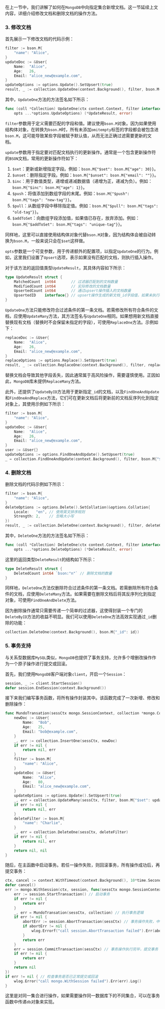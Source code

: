 在上一节中，我们讲解了如何在`MongoDB`中向指定集合新增文档。这一节延续上文内容，详细介绍修改文档和删除文档的操作方法。

### 3. 修改文档

首先展示一下修改文档的代码示例：

```go
filter := bson.M{
	"name": "Alice",
}
updateDoc := &User{
	Name:  "Alice",
	Age:   26,
	Email: "alice_new@example.com",
}
updateOptions := options.Update().SetUpsert(true)
result, _ := collection.UpdateOne(context.Background(), filter, bson.M{"$set": updateDoc}, updateOptions)
```

其中，`UpdateOne`方法的方法签名如下所示：

```go
func (coll *Collection) UpdateOne(ctx context.Context, filter interface{}, update interface{},
	opts ...*options.UpdateOptions) (*UpdateResult, error)
```

`filter`参数用于定义需要匹配的字段和值。建议使用`bson.M`对象。因为如果使用结构体对象，在转换为`bson.M`时，所有未添加`omitempty`标签的字段都会被包含进`bson.M`，这可能导致某些字段被赋予默认值，从而无法正确过滤需要更新的文档。

`update`参数用于指定要对匹配文档执行的更新操作。通常是一个包含更新操作符的`BSON`文档，常用的更新操作符如下：

1. `$set`：更新或新增指定字段。例如：`bson.M{"$set": bson.M{"age": 30}}`。
2. `$unset`：删除指定字段。例如：`bson.M{"$unset": bson.M{"email": ""}}`。
3. `$inc`：用于数值类型，递增或递减数据值（递增为正，递减为负）。例如：`bson.M{"$inc": bson.M{"age": 1}}`。
4. `$push`：将值添加到数组字段的末尾。例如：`bson.M{"$push": bson.M{"tags": "new-tag"}}`。
5. `$pull`：从数组字段中移除指定值。例如：`bson.M{"$pull": bson.M{"tags": "old-tag"}}`。
6. `$addToSet`：向数组字段添加值，如果值已存在，放弃添加。例如：`bson.M{"$addToSet": bson.M{"tags": "unique-tag"}}`。

同样地，这里可以直接使用结构体对象代替`bson.M`对象，因为结构体会被自动转换为`bson.M`，一般来说只会在`$set`这样做。

`opts`参数是一个可变参数，用于传递额外的配置项，以指定`UpdateOne`的行为。例如，这里我们设置了`Upsert`选项，表示如果没有匹配的文档，则执行插入操作。

对于该方法的返回值类型`UpdateResult`，其具体内容如下所示：

```go
type UpdateResult struct {
	MatchedCount  int64       // 过滤器匹配到的文档数量
	ModifiedCount int64       // 实际修改的文档数量
	UpsertedCount int64       // 通过upsert操作插入的文档数量
	UpsertedID    interface{} // upsert操作生成的新文档_id字段值，如果未执行upsert操作则为nil
}
```

`UpdateOne`方法只能修改符合过滤条件的第一条文档。若需修改所有符合条件的文档，应使用`UpdateMany`方法，其方法签名与`UpdateOne`相同。如果想用新文档直接替换现有文档（替换时不会保留未指定的字段），可使用`ReplaceOne`方法。示例如下：

```go
replaceDoc := &User{
	Name:  "Alice",
	Age:   26,
	Email: "alice_new@example.com",
}
replaceOptions := options.Replace().SetUpsert(true)
result, _ := collection.ReplaceOne(context.Background(), filter, replaceDoc, replaceOptions)
```

替换文档会导致其他字段丢失，因此通常属于高风险操作，需要谨慎使用。正因如此，`MongoDB`库未提供`ReplaceMany`方法。

此外，还提供了`UpdateByID`方法用于更新指定`_id`的文档，以及`FindOneAndUpdate`和`FindOneAndReplace`方法，它们可在更新文档后将更新前的文档反序列化到指定对象上，其使用示例如下所示：

```go
filter := bson.M{
	"name": "Alice",
}
updateDoc := &User{
	Name:  "Alice",
	Age:   26,
	Email: "alice_new@example.com",
}
user := &User{}
updateOptions := options.FindOneAndUpdate().SetUpsert(true)
_ = collection.FindOneAndUpdate(context.Background(), filter, bson.M{"$set": updateDoc}, updateOptions).Decode(user)
```

### 4. 删除文档

删除文档的代码示例如下所示：

```go
filter := bson.M{
	"name": "Alice",
}
deleteOptions := options.Delete().SetCollation(&options.Collation{
	Locale:   "en", // 使用英文排序规则
	Strength: 2,    // 忽略大小写
})
result, _ := collection.DeleteOne(context.Background(), filter, deleteOptions)
```

其中，`DeleteOne`方法的方法签名如下所示：

```go
func (coll *Collection) DeleteOne(ctx context.Context, filter interface{},
	opts ...*options.DeleteOptions) (*DeleteResult, error)
```

这里的返回类型`DeleteResult`的结构如下所示：

```go
type DeleteResult struct {
	DeletedCount int64 `bson:"n"` // 删除文档的数量
}
```

同样地，`DeleteOne`方法仅删除符合过滤条件的第一条文档。若需删除所有符合条件的文档，应使用`DeleteMany`方法。如果需要在删除文档后将其反序列化到指定对象，可使用`FindOneAndDelete`方法。

因为删除操作通常只需要传递一个简单的过滤器，这使得封装一个专门的`DeleteByID`方法的收益不明显。我们可以使用`DeleteOne`方法高效实现通过`_id`删除的功能：

```go
collection.DeleteOne(context.Background(), bson.M{"_id": id})
```

### 5. 事务支持

与关系型数据库`MySQL`类似，`MongoDB`也提供了事务支持，允许多个增删改操作作为一个原子操作进行提交或回滚。

首先，我们使用`MongoDB`客户端对象`client`，开启一个`Session`：

```go
session, _ := client.StartSession()
defer session.EndSession(context.Background())
```

接下来我们编写事务函数，将所有操作封装其中。该函数完成了一次新增、修改和删除操作：

```go
func MundoTransation(sessCtx mongo.SessionContext, collection *mongo.Collection) (interface{}, error) {
	newDoc := &User{
		Name:  "Bob",
		Age:   25,
		Email: "bob@example.com",
	}
	_, err := collection.InsertOne(sessCtx, newDoc)
	if err != nil {
		return nil, err
	}
	filter := bson.M{
		"name": "Alice",
	}
	updateDoc := &User{
		Name:  "Alice",
		Age:   80,
		Email: "alice_new@example.com",
	}
	updateOptions := options.Update().SetUpsert(true)
	_, err = collection.UpdateMany(sessCtx, filter, bson.M{"$set": updateDoc}, updateOptions)
	if err != nil {
		return nil, err
	}
	deleteFilter := bson.M{
		"name": "Charlie",
	}
	_, err = collection.DeleteOne(sessCtx, deleteFilter)
	if err != nil {
		return nil, err
	}
	return nil, nil
}
```

随后，在主函数中启动事务。若任一操作失败，则回滚事务，所有操作成功后，再提交事务：

```go
ctx, cancel := context.WithTimeout(context.Background(), 10*time.Second)
defer cancel()
err := mongo.WithSession(ctx, session, func(sessCtx mongo.SessionContext) error {
	err := session.StartTransaction() // 启动事务
	if err != nil {
		return err
	}
	_, err = MundoTransation(sessCtx, collection) // 执行事务逻辑
	if err != nil {
		abortErr := session.AbortTransaction(sessCtx) // 事务操作失败，中止事务（回滚）
		if abortErr != nil {
			wlog.Errorf("call session.AbortTransaction failed").Err(abortErr).Log()
		}
		return err
	}
	err = session.CommitTransaction(sessCtx) // 事务操作执行完毕，提交事务
	if err != nil {
		return err
	}
	return nil
})
if err != nil { // 检查事务是否已正常提交或回滚
	wlog.Error("call mongo.WithSession failed").Err(err).Log()
}
```

这里是对同一集合进行操作，如果需要操作同一数据库下的不同集合，可以在事务函数中传递`db`对象来实现。
